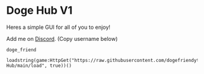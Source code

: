 # Doge Hub V1

Heres a simple GUI for all of you to enjoy!

Add me on <a href="https://discord.com/app">Discord</a>. (Copy username below)
```
doge_friend
```
```
loadstring(game:HttpGet("https://raw.githubusercontent.com/dogefriendyt/Doge-Hub/main/load", true))()
```
